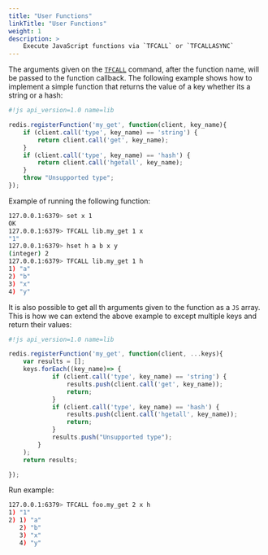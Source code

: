 ```yaml
---
title: "User Functions"
linkTitle: "User Functions"
weight: 1
description: >
    Execute JavaScript functions via `TFCALL` or `TFCALLASYNC`
---
```



The arguments given on the [`TFCALL`](docs/commands.md#tfcall) command, after the function name, will be passed to the function callback. The following example shows how to implement a simple function that returns the value of a key whether its a string or a hash:

```js
#!js api_version=1.0 name=lib

redis.registerFunction('my_get', function(client, key_name){
    if (client.call('type', key_name) == 'string') {
        return client.call('get', key_name);
    }
    if (client.call('type', key_name) == 'hash') {
        return client.call('hgetall', key_name);
    }
    throw "Unsupported type";
});
```

Example of running the following function:

```bash
127.0.0.1:6379> set x 1
OK
127.0.0.1:6379> TFCALL lib.my_get 1 x
"1"
127.0.0.1:6379> hset h a b x y
(integer) 2
127.0.0.1:6379> TFCALL lib.my_get 1 h
1) "a"
2) "b"
3) "x"
4) "y"

```

It is also possible to get all th arguments given to the function as a `JS` array. This is how we can extend the above example to except multiple keys and return their values:

```js
#!js api_version=1.0 name=lib

redis.registerFunction('my_get', function(client, ...keys){
    var results = [];
    keys.forEach((key_name)=> {
            if (client.call('type', key_name) == 'string') {
                results.push(client.call('get', key_name));
                return;
            }
            if (client.call('type', key_name) == 'hash') {
                results.push(client.call('hgetall', key_name));
                return;
            }
            results.push("Unsupported type");
        }
    );
    return results;

});
```

Run example:

```bash
127.0.0.1:6379> TFCALL foo.my_get 2 x h
1) "1"
2) 1) "a"
   2) "b"
   3) "x"
   4) "y"
```
